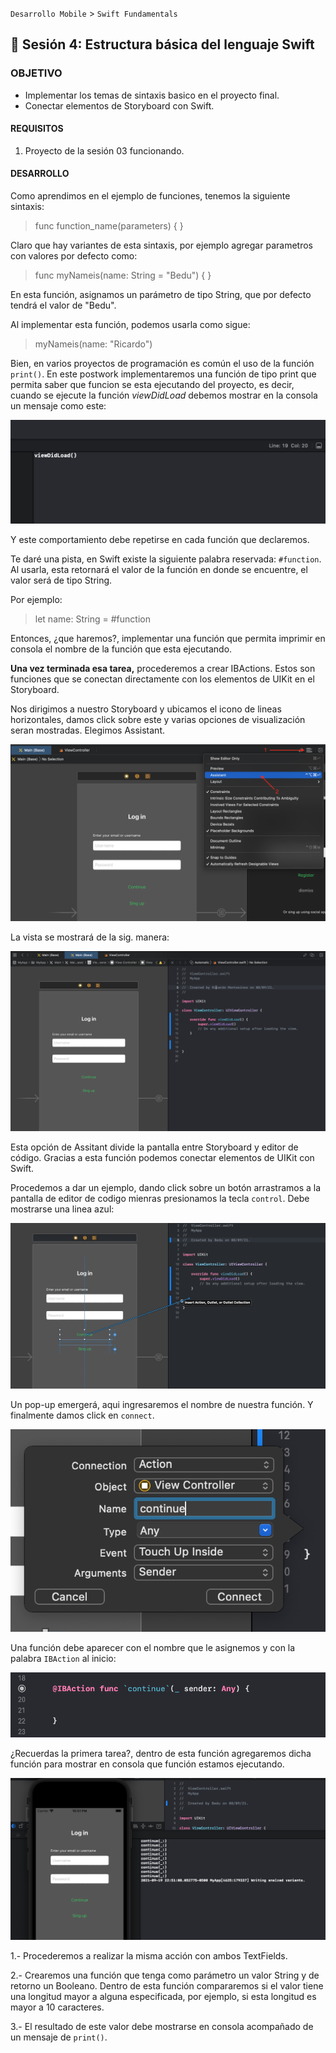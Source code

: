 
`Desarrollo Mobile` > `Swift Fundamentals`

## :wave: Sesión 4: Estructura básica del lenguaje Swift  

### OBJETIVO

- Implementar los temas de sintaxis basico en el proyecto final.
- Conectar elementos de Storyboard con Swift.


#### REQUISITOS

1. Proyecto de la sesión 03 funcionando.

#### DESARROLLO
 
Como aprendimos en el ejemplo de funciones, tenemos la siguiente sintaxis:

> func function_name(parameters) { }

Claro que hay variantes de esta sintaxis, por ejemplo agregar parametros con valores por defecto como:

> func myNameis(name: String = "Bedu") { }

En esta función, asignamos un parámetro de tipo String, que por defecto tendrá el valor de "Bedu".

Al implementar esta función, podemos usarla como sigue:

> myNameis(name: "Ricardo")

Bien, en varios proyectos de programación es común el uso de la función `print()`. En este postwork implementaremos una función de tipo print que permita saber que funcion se esta ejecutando del proyecto, es decir, cuando se ejecute la función *viewDidLoad* debemos mostrar en la consola un mensaje como este:

![](1.png)

Y este comportamiento debe repetirse en cada función que declaremos.

Te daré una pista, en Swift existe la siguiente palabra reservada: `#function`. Al usarla, esta retornará el valor de la función en donde se encuentre, el valor será de tipo String.

Por ejemplo: 

> let name: String = #function

Entonces, ¿que haremos?, implementar una función que permita imprimir en consola el nombre de la función que esta ejecutando.


**Una vez terminada esa tarea,** procederemos a crear IBActions. Estos son funciones que se conectan directamente con los elementos de UIKit en el Storyboard.

Nos dirigimos a nuestro Storyboard y ubicamos el icono de lineas horizontales, damos click sobre este y varias opciones de visualización seran mostradas. Elegimos Assistant.

![](2.png)


La vista se mostrará de la sig. manera:

![](3.png)

Esta opción de Assitant divide la pantalla entre Storyboard y editor de código. Gracias a esta función podemos conectar elementos de UIKit con Swift.

Procedemos a dar un ejemplo, dando click sobre un botón arrastramos a la pantalla de editor de codigo mienras presionamos la tecla `control`. Debe mostrarse una linea azul:

![](4.gif)


Un pop-up emergerá, aqui ingresaremos el nombre de nuestra función. Y finalmente damos click en `connect`.

![](5.png)


Una función debe aparecer con el nombre que le asignemos y con la palabra `IBAction` al inicio:

![](6.png)

¿Recuerdas la primera tarea?, dentro de esta función agregaremos dicha función para mostrar en consola que función estamos ejecutando.


![](7.png)


1.- Procederemos a realizar la misma acción con ambos TextFields.

2.- Crearemos una función que tenga como parámetro un valor String y de retorno un Booleano. Dentro de esta función compararemos si el valor tiene una longitud mayor a alguna especificada, por ejemplo, si esta longitud es mayor a 10 caracteres.

3.- El resultado de este valor debe mostrarse en consola acompañado de un mensaje de `print()`.




